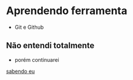 # Aprendendo ferramenta
- Git e Github
## Não entendi totalmente
- porém continuarei

[sabendo eu](google.com)


